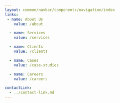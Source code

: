 ```yaml
---
layout: common/navbar/components/navigation/index
links:
 - name: About Us
    value: /about

  - name: Services
    value: /services

  - name: Clients
    value: /clients

  - name: Cases
    value: /case-studies

  - name: Careers
    value: /careers

contactLink:
  - ../contact-link.md
---
```

